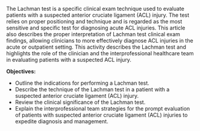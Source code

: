 The Lachman test is a specific clinical exam technique used to evaluate patients with a suspected anterior cruciate ligament (ACL) injury. The test relies on proper positioning and technique and is regarded as the most sensitive and specific test for diagnosing acute ACL injuries. This article also describes the proper interpretation of Lachman test clinical exam findings, allowing clinicians to more effectively diagnose ACL injuries in the acute or outpatient setting. This activity describes the Lachman test and highlights the role of the clinician and the interprofessional healthcare team in evaluating patients with a suspected ACL injury.

**Objectives:**
- Outline the indications for performing a Lachman test.
- Describe the technique of the Lachman test in a patient with a suspected anterior cruciate ligament (ACL) injury. 
- Review the clinical significance of the Lachman test.
- Explain the interprofessional team strategies for the prompt evaluation of patients with suspected anterior cruciate ligament (ACL) injuries to expedite diagnosis and management.